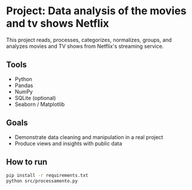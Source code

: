 # Project: Data analysis of the movies and tv shows Netflix

This project reads, processes, categorizes, normalizes, groups, and analyzes movies and TV shows from Netflix's streaming service.


## Tools
- Python
- Pandas
- NumPy
- SQLite (optional)
- Seaborn / Matplotlib

## Goals
- Demonstrate data cleaning and manipulation in a real project
- Produce views and insights with public data

## How to run
```bash
pip install -r requirements.txt
python src/processamento.py

